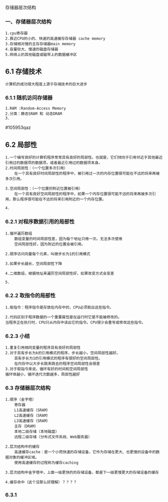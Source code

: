 存储器层次结构
### 一、存储器层次结构
    1.cpu寄存器
    2.靠近CPU的小的、快速的高速缓存存储器 cache memory
    3.存储相对慢的主存存储器main memory
    4.容量较大、慢速的磁盘存储器
    5.网络上的其他磁盘或磁带上的数据缓冲区

## 6.1 存储技术
    计算机的成功很大程度上源于存储技术的巨大进步


### 6.1.1 随机访问存储器 
    1.RAM :Random-Access Memory
    2.分类：静态SRAM 和 动态DRAM
    3.
#105953qaz

## 6.2 局部性
    1.一个编写良好的计算机程序常常具有良好的局部性。也就是，它们倾向于引用邻近于其他最近引用过的数据项的数据项，或者最近引用过的数据项本身。
    2.时间局部性：（一个位置多次引用）
        在一个具有良好时间局部性的程序中，被引用过一次的内存位置很可能在不远的将来再被多次引用。
        
    3.空间局部性：（一个位置的附近位置被引用）
        在一个具有良好空间局部性的程序中，如果一个内存位置很可能不远的将来再被多次引用，那么程序很可能在不远的将来引用附近的一个内存位置。

    4.
### 6.2.1 对程序数据引用的局部性
    1.循环遍历数组
        数组变量的时间局部性差，因为每个地址只用一次。无法多次使用
        空间局部性好，因为附近的位置会被引用。

    2.顺序访问向量每个元素，叫做步长为1的引用模式

    3.如果步长越长，空间局部性下降

    4.二维数组，根据地址来遍历空间局部性好，如果改变方式会变差

    5.



### 6.2.2 取指令的局部性

    1.取指令：程序指令是存放在内存中的，CPU必须取出这些指令。

    2.代码区别于程序数据的一个重要属性是在运行时它是不能被修改的。
    当程序正在执行时，CPU只从内存中读出它的指令。CPU很少会重写或修改这些指令。




### 6.2.3 小结
    1.重复引用相同变量的程序具有良好的局部性
    2.对于具有步长为k的引用模式的程序，步长越小，空间局部性越好。
        具有步长为1的引用模式的程序有很好的空间局部性。
        在内存中以大步长跳来跳去的程序空间局部性会很差
    3.对于取指令来说，循环有好的时间和空间局部性
    循环体越小，循环迭代次数越多，局部性越好

### 6.3 存储器层次结构
    1.顺序（金字塔）
        寄存器
        L1高速缓存（SRAM）
        L2高速缓存（SRAM）
        L3高速缓存（SRAM）
        主存（DRAM）
        本地二级存储（本地磁盘）
        远程二级存储（分布式文件系统、Web服务器）

    2.层次结构中的缓存
        高速缓存cache：是一个小而快速的存储设备，它作为存储在更大、也更慢的设备中的数据对象的缓冲区域。
        使用高速缓存的过程称为缓存caching

    3.层次结构中金字塔中，上面一级更快的的存储设备，都是下一级更慢更大的存储设备的缓存

    4.缓存命中（这个没那么好理解）？？？？

### 6.3.1 

